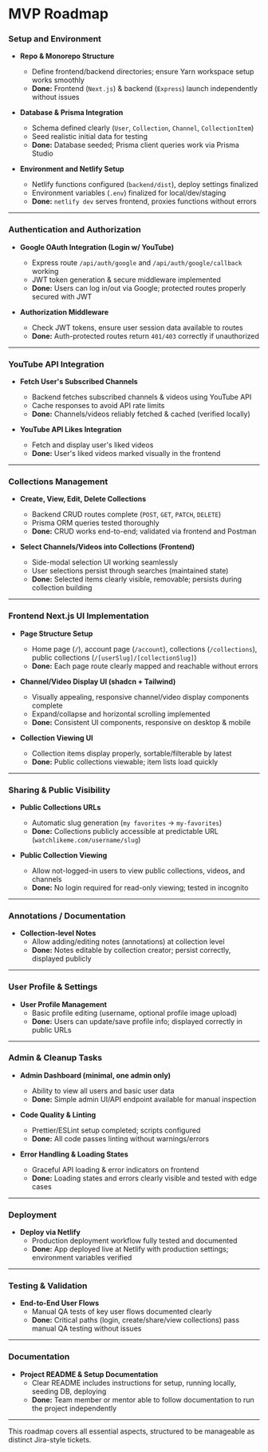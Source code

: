# MVP Roadmap

### Setup and Environment

- **Repo & Monorepo Structure**

  - Define frontend/backend directories; ensure Yarn workspace setup works smoothly
  - **Done:** Frontend (`Next.js`) & backend (`Express`) launch independently without issues

- **Database & Prisma Integration**

  - Schema defined clearly (`User`, `Collection`, `Channel`, `CollectionItem`)
  - Seed realistic initial data for testing
  - **Done:** Database seeded; Prisma client queries work via Prisma Studio

- **Environment and Netlify Setup**
  - Netlify functions configured (`backend/dist`), deploy settings finalized
  - Environment variables (`.env`) finalized for local/dev/staging
  - **Done:** `netlify dev` serves frontend, proxies functions without errors

---

### Authentication and Authorization

- **Google OAuth Integration (Login w/ YouTube)**

  - Express route `/api/auth/google` and `/api/auth/google/callback` working
  - JWT token generation & secure middleware implemented
  - **Done:** Users can log in/out via Google; protected routes properly secured with JWT

- **Authorization Middleware**
  - Check JWT tokens, ensure user session data available to routes
  - **Done:** Auth-protected routes return `401/403` correctly if unauthorized

---

### YouTube API Integration

- **Fetch User's Subscribed Channels**

  - Backend fetches subscribed channels & videos using YouTube API
  - Cache responses to avoid API rate limits
  - **Done:** Channels/videos reliably fetched & cached (verified locally)

- **YouTube API Likes Integration**
  - Fetch and display user's liked videos
  - **Done:** User's liked videos marked visually in the frontend

---

### Collections Management

- **Create, View, Edit, Delete Collections**

  - Backend CRUD routes complete (`POST`, `GET`, `PATCH`, `DELETE`)
  - Prisma ORM queries tested thoroughly
  - **Done:** CRUD works end-to-end; validated via frontend and Postman

- **Select Channels/Videos into Collections (Frontend)**
  - Side-modal selection UI working seamlessly
  - User selections persist through searches (maintained state)
  - **Done:** Selected items clearly visible, removable; persists during collection building

---

### Frontend Next.js UI Implementation

- **Page Structure Setup**

  - Home page (`/`), account page (`/account`), collections (`/collections`), public collections (`/[userSlug]/[collectionSlug]`)
  - **Done:** Each page route clearly mapped and reachable without errors

- **Channel/Video Display UI (shadcn + Tailwind)**

  - Visually appealing, responsive channel/video display components complete
  - Expand/collapse and horizontal scrolling implemented
  - **Done:** Consistent UI components, responsive on desktop & mobile

- **Collection Viewing UI**
  - Collection items display properly, sortable/filterable by latest
  - **Done:** Public collections viewable; item lists load quickly

---

### Sharing & Public Visibility

- **Public Collections URLs**

  - Automatic slug generation (`my favorites` → `my-favorites`)
  - **Done:** Collections publicly accessible at predictable URL (`watchlikeme.com/username/slug`)

- **Public Collection Viewing**
  - Allow not-logged-in users to view public collections, videos, and channels
  - **Done:** No login required for read-only viewing; tested in incognito

---

### Annotations / Documentation

- **Collection-level Notes**
  - Allow adding/editing notes (annotations) at collection level
  - **Done:** Notes editable by collection creator; persist correctly, displayed publicly

---

### User Profile & Settings

- **User Profile Management**
  - Basic profile editing (username, optional profile image upload)
  - **Done:** Users can update/save profile info; displayed correctly in public URLs

---

### Admin & Cleanup Tasks

- **Admin Dashboard (minimal, one admin only)**

  - Ability to view all users and basic user data
  - **Done:** Simple admin UI/API endpoint available for manual inspection

- **Code Quality & Linting**

  - Prettier/ESLint setup completed; scripts configured
  - **Done:** All code passes linting without warnings/errors

- **Error Handling & Loading States**
  - Graceful API loading & error indicators on frontend
  - **Done:** Loading states and errors clearly visible and tested with edge cases

---

### Deployment

- **Deploy via Netlify**
  - Production deployment workflow fully tested and documented
  - **Done:** App deployed live at Netlify with production settings; environment variables verified

---

### Testing & Validation

- **End-to-End User Flows**
  - Manual QA tests of key user flows documented clearly
  - **Done:** Critical paths (login, create/share/view collections) pass manual QA testing without issues

---

### Documentation

- **Project README & Setup Documentation**
  - Clear README includes instructions for setup, running locally, seeding DB, deploying
  - **Done:** Team member or mentor able to follow documentation to run the project independently

---

This roadmap covers all essential aspects, structured to be manageable as distinct Jira-style tickets.
